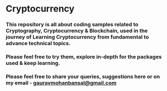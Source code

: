 # Cryptocurrency
### This repository is all about coding samples related to Cryptography, Cryptocurrency & Blockchain, used in the journey of Learning Cryptocurrency from fundamental to advance technical topics.

### Please feel free to try them, explore in-depth for the packages used & keep learning.

### Please feel free to share your queries, suggestions here or on my email - gauravmohanbansal@gmail.com
